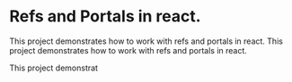 # Refs and Portals in react.

This project demonstrates how to work with refs and portals in react.
This project demonstrates how to work with refs and portals in react.


This project demonstrat